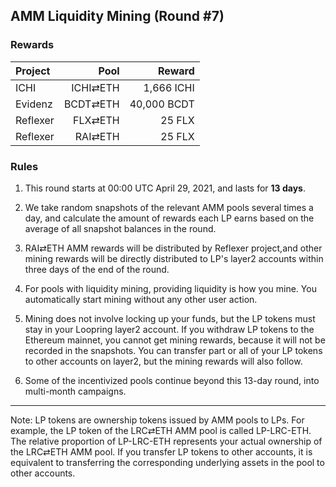 ## AMM Liquidity Mining (Round #7)


### Rewards


| **Project** | **Pool** | **Reward** |
| :--- | ---: | ---: |
ICHI | ICHI⇄ETH | 1,666 ICHI |
Evidenz | BCDT⇄ETH | 40,000 BCDT |
Reflexer | FLX⇄ETH | 25 FLX |
Reflexer | RAI⇄ETH | 25 FLX |


### Rules

1) This round starts at 00:00 UTC April 29, 2021, and lasts for **13 days**.

2) We take random snapshots of the relevant AMM pools several times a day, and calculate the amount of rewards each LP earns based on the average of all snapshot balances in the round.

3) RAI⇄ETH AMM rewards will be distributed by Reflexer project,and other mining rewards will be directly distributed to LP's layer2 accounts within three days of the end of the round.


4) For pools with liquidity mining, providing liquidity is how you mine. You automatically start mining without any other user action.

5) Mining does not involve locking up your funds, but the LP tokens must stay in your Loopring layer2 account. If you withdraw LP tokens to the Ethereum mainnet, you cannot get mining rewards, because it will not be recorded in the snapshots. You can transfer part or all of your LP tokens to other accounts on layer2, but the mining rewards will also follow.

6) Some of the incentivized pools continue beyond this 13-day round, into multi-month campaigns.


---

Note: LP tokens are ownership tokens issued by AMM pools to LPs. For example, the LP token of the LRC⇄ETH AMM pool is called LP-LRC-ETH. The relative proportion of LP-LRC-ETH represents your actual ownership of the LRC⇄ETH AMM pool. If you transfer LP tokens to other accounts, it is equivalent to transferring the corresponding underlying assets in the pool to other accounts.

